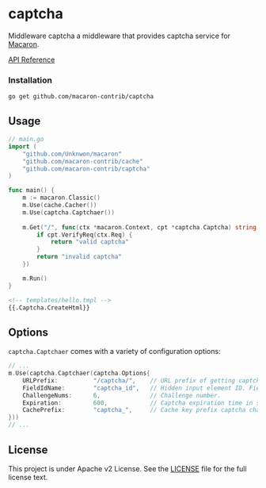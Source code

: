 captcha
====

Middleware captcha a middleware that provides captcha service for [Macaron](https://github.com/Unknwon/macaron).

[API Reference](https://gowalker.org/github.com/macaron-contrib/captcha)

### Installation

	go get github.com/macaron-contrib/captcha
	
## Usage

```go
// main.go
import (
	"github.com/Unknwon/macaron"
	"github.com/macaron-contrib/cache"
	"github.com/macaron-contrib/captcha"
)

func main() {
  	m := macaron.Classic()
	m.Use(cache.Cacher())
	m.Use(captcha.Captchaer())
	
	m.Get("/", func(ctx *macaron.Context, cpt *captcha.Captcha) string {
		if cpt.VerifyReq(ctx.Req) {
			return "valid captcha"
		}
		return "invalid captcha"
	})

	m.Run()
}
```

```html
<!-- templates/hello.tmpl -->
{{.Captcha.CreateHtml}}
```

## Options

`captcha.Captchaer` comes with a variety of configuration options:

```go
// ...
m.Use(captcha.Captchaer(captcha.Options{
	URLPrefix:			"/captcha/", 	// URL prefix of getting captcha pictures.
	FieldIdName:		"captcha_id", 	// Hidden input element ID.	FieldCaptchaName:	"captcha", 		// User input value element name in request form.
	ChallengeNums:		6, 				// Challenge number.
	Expiration:			600, 			// Captcha expiration time in seconds.
	CachePrefix:		"captcha_", 	// Cache key prefix captcha characters.
}))
// ...
```

## License

This project is under Apache v2 License. See the [LICENSE](LICENSE) file for the full license text.